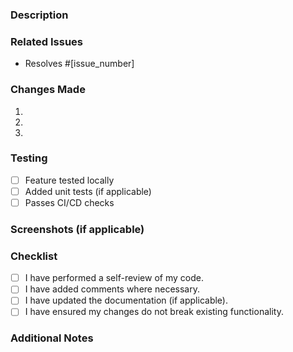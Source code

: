 ### Description
<!-- Briefly describe what this PR does and why it's needed -->

### Related Issues
<!-- List any related issues or tasks, add the issue number or title -->
- Resolves #[issue_number]

### Changes Made
<!-- Provide a list of what was added, changed, or fixed -->
1.
2.
3.

### Testing
<!-- Describe the testing steps or provide a checklist -->
- [ ] Feature tested locally
- [ ] Added unit tests (if applicable)
- [ ] Passes CI/CD checks

### Screenshots (if applicable)
<!-- Add screenshots here if needed -->

### Checklist
- [ ] I have performed a self-review of my code.
- [ ] I have added comments where necessary.
- [ ] I have updated the documentation (if applicable).
- [ ] I have ensured my changes do not break existing functionality.

### Additional Notes
<!-- Include any additional information or future considerations -->
